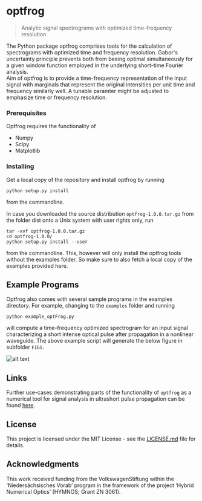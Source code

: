 # optfrog 

> Analytic signal spectrograms with optimized time-frequency resolution

The Python package optfrog comprises tools for the calculation of spectrograms
with optimized time and frequency resolution. Gabor's uncertainty
principle prevents both from beeing optimal simultaneously for a given window
function employed in the underlying short-time Fourier analysis.  
Aim of optfrog is to provide a time-frequency representation of the input
signal with marginals that represent the original intensities per unit time and
frequency similarly well. A tunable paramter might be adjusted to emphasize
time or frequency resolution.  


### Prerequisites

Optfrog requires the functionality of 

* Numpy
* Scipy
* Matplotlib


### Installing

Get a local copy of the repository and install optfrog by running

```
python setup.py install
```

from the commandline.

In case you downloaded the source distribution `optfrog-1.0.0.tar.gz` from the folder dist onto a Unix system with user rights only, run

```
tar -xvf optfrog-1.0.0.tar.gz
cd optfrog-1.0.0/
python setup.py install --user
```

from the commandline. This, however will only install the optfrog tools without the examples folder. So make sure to also fetch a local copy of the examples provided here.

## Example Programs

Optfrog also comes with several sample programs in the examples directory. For example, 
changing to the `examples` folder and running

```
python example_optFrog.py
```

will compute a time-frequency optimized spectrogram for an input signal characterizing 
a short intense optical pulse after propagation in a nonlinear waveguide. The above example script will generate the below figure in subfolder `FIGS`.

![alt text](https://github.com/omelchert/optfrog/blob/master/examples/FIGS/fig_optFrog_ESM_alpha0.0000.png)

## Links

Further use-cases demonstrating parts of the functionality of `optfrog` as a numerical tool for signal analysis in ultrashort pulse propagation can be found [here](https://doi.org/10.1117/12.2313255).

## License

This project is licensed under the MIT License - see the [LICENSE.md](LICENSE.md) file for details.

## Acknowledgments

This work received funding from the VolkswagenStiftung within the
‘Niedersächsisches Vorab’ program in the framework of the project ‘Hybrid
Numerical Optics’ (HYMNOS; Grant ZN 3061). 

